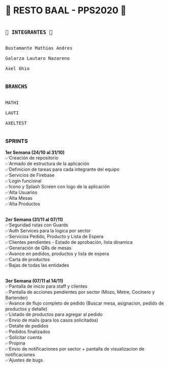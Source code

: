 <h1><strong> 🍕 RESTO BAAL - PPS2020 🍕</strong></h1>

<pre>
<h3><strong>🍻 INTEGRANTES 🍻</strong></h3>
Bustamante Mathias Andres <br>
Galarza Lautaro Nazareno <br>
Axel Ghio <br>
<h3>BRANCHS</h3>
MATHI <br>
LAUTI <br>
AXELTEST <br>
</pre>

<h3><strong>SPRINTS</strong></h3>

<strong>1er Semana (24/10 al 31/10)</strong><br>
✅Creación de repositorio <br>
✅Armado de estructura de la aplicación<br>
✅Definicion de tareas para cada integrante del equipo<br>
✅Servicios de Firebase<br>
✅Login funcional<br>
✅Icono y Splash Screen con logo de la aplicación<br>
✅Alta Usuarios<br>
✅Alta Mesas<br>
✅Alta Productos<br><br>

<strong>2er Semana (31/11 al 07/11)</strong><br>
✅Seguridad rutas con Guards<br>
✅Auth Services para la logica por sector<br>
✅Servicios Pedido, Producto y Lista de Espera<br>
✅Clientes pendientes - Estado de aprobación, lista dinamica<br>
✅Generación de QRs de mesas<br>
✅Avance en pedidos, productos y lista de espera<br>
✅Carta de productos<br>
✅Bajas de todas las entidades<br><br>

<strong>3er Semana (07/11 al 14/11)</strong><br>
✅Pantalla de inicio para staff y clientes<br>
✅Pantalla de acciones pendientes por sector (Mozo, Metre, Cocinero y Bartender)<br>
✅Avance de flujo completo de pedido (Buscar mesa, asignacion, pedido de productos y detalle)<br>
✅Listado de productos para agregar al pedido<br>
✅Envio de mails (para los casos solicitados)<br>
✅Detalle de pedidos<br>
✅Pedidos finalizados<br>
✅Solicitar cuenta<br>
✅Propina<br>
✅Envio de notificaciones por sector + pantalla de visualizacion de notificaciones<br>
✅Ajustes de bugs<br><br>
